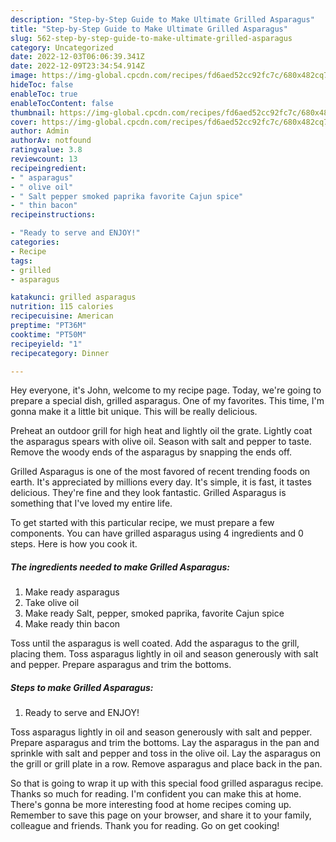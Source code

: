 ```yaml
---
description: "Step-by-Step Guide to Make Ultimate Grilled Asparagus"
title: "Step-by-Step Guide to Make Ultimate Grilled Asparagus"
slug: 562-step-by-step-guide-to-make-ultimate-grilled-asparagus
category: Uncategorized
date: 2022-12-03T06:06:39.341Z
date: 2022-12-09T23:34:54.914Z
image: https://img-global.cpcdn.com/recipes/fd6aed52cc92fc7c/680x482cq70/grilled-asparagus-recipe-main-photo.jpg
hideToc: false
enableToc: true
enableTocContent: false
thumbnail: https://img-global.cpcdn.com/recipes/fd6aed52cc92fc7c/680x482cq70/grilled-asparagus-recipe-main-photo.jpg
cover: https://img-global.cpcdn.com/recipes/fd6aed52cc92fc7c/680x482cq70/grilled-asparagus-recipe-main-photo.jpg
author: Admin
authorAv: notfound
ratingvalue: 3.8
reviewcount: 13
recipeingredient:
- " asparagus"
- " olive oil"
- " Salt pepper smoked paprika favorite Cajun spice"
- " thin bacon"
recipeinstructions:

- "Ready to serve and ENJOY!"
categories:
- Recipe
tags:
- grilled
- asparagus

katakunci: grilled asparagus 
nutrition: 115 calories
recipecuisine: American
preptime: "PT36M"
cooktime: "PT50M"
recipeyield: "1"
recipecategory: Dinner

---
```



Hey everyone, it's John, welcome to my recipe page. Today, we're going to prepare a special dish, grilled asparagus. One of my favorites. This time, I'm gonna make it a little bit unique. This will be really delicious.

Preheat an outdoor grill for high heat and lightly oil the grate. Lightly coat the asparagus spears with olive oil. Season with salt and pepper to taste. Remove the woody ends of the asparagus by snapping the ends off.

Grilled Asparagus is one of the most favored of recent trending foods on earth. It's appreciated by millions every day. It's simple, it is fast, it tastes delicious. They're fine and they look fantastic. Grilled Asparagus is something that I've loved my entire life.


To get started with this particular recipe, we must prepare a few components. You can have grilled asparagus using 4 ingredients and 0 steps. Here is how you cook it.

<!--inarticleads1-->

##### The ingredients needed to make Grilled Asparagus:

1. Make ready  asparagus
1. Take  olive oil
1. Make ready  Salt, pepper, smoked paprika, favorite Cajun spice
1. Make ready  thin bacon


Toss until the asparagus is well coated. Add the asparagus to the grill, placing them. Toss asparagus lightly in oil and season generously with salt and pepper. Prepare asparagus and trim the bottoms. 

<!--inarticleads2-->

##### Steps to make Grilled Asparagus:


1. Ready to serve and ENJOY!

Toss asparagus lightly in oil and season generously with salt and pepper. Prepare asparagus and trim the bottoms. Lay the asparagus in the pan and sprinkle with salt and pepper and toss in the olive oil. Lay the asparagus on the grill or grill plate in a row. Remove asparagus and place back in the pan. 

So that is going to wrap it up with this special food grilled asparagus recipe. Thanks so much for reading. I'm confident you can make this at home. There's gonna be more interesting food at home recipes coming up. Remember to save this page on your browser, and share it to your family, colleague and friends. Thank you for reading. Go on get cooking!
